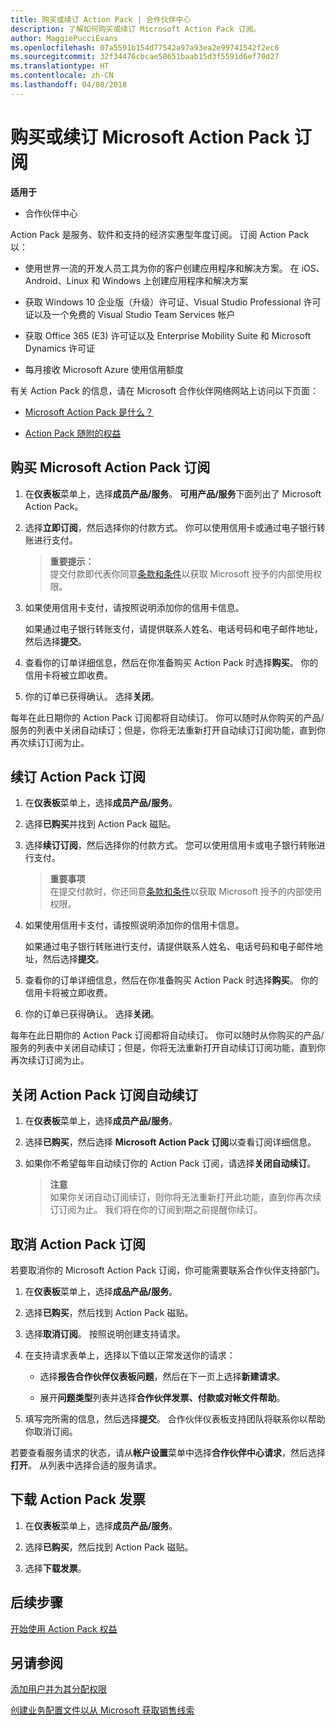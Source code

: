 ```yaml
---
title: 购买或续订 Action Pack | 合作伙伴中心
description: 了解如何购买或续订 Microsoft Action Pack 订阅。
author: MaggiePucciEvans
ms.openlocfilehash: 07a5591b154d77542a97a93ea2e99741542f2ec6
ms.sourcegitcommit: 32f34476cbcae58651baab15d3f5591d6ef70d27
ms.translationtype: HT
ms.contentlocale: zh-CN
ms.lasthandoff: 04/08/2018
---
```

# <a name="purchase-or-renew-a-microsoft-action-pack-subscription"></a>购买或续订 Microsoft Action Pack 订阅

**适用于**

-  合作伙伴中心


Action Pack 是服务、软件和支持的经济实惠型年度订阅。 订阅 Action Pack 以：

- 使用世界一流的开发人员工具为你的客户创建应用程序和解决方案。 在 iOS、Android、Linux 和 Windows 上创建应用程序和解决方案 

- 获取 Windows 10 企业版（升级）许可证、Visual Studio Professional 许可证以及一个免费的 Visual Studio Team Services 帐户 

- 获取 Office 365 (E3) 许可证以及 Enterprise Mobility Suite 和 Microsoft Dynamics 许可证 

- 每月接收 Microsoft Azure 使用信用额度

有关 Action Pack 的信息，请在 Microsoft 合作伙伴网络网站上访问以下页面： 

-   [Microsoft Action Pack 是什么？](https://partner.microsoft.com/membership/action-pack)

-   [Action Pack 随附的权益](https://partner.microsoft.com/membership/core-benefits)



## <a name="purchase-a-microsoft-action-pack-subscription"></a>购买 Microsoft Action Pack 订阅

1. 在**仪表板**菜单上，选择**成员产品/服务**。 **可用产品/服务**下面列出了 Microsoft Action Pack。 

2. 选择**立即订阅**，然后选择你的付款方式。 你可以使用信用卡或通过电子银行转账进行支付。 

    >**重要提示：**<br> 提交付款即代表你同意[条款和条件](https://go.microsoft.com/fwlink/?linkid=842232)以获取 Microsoft 授予的内部使用权限。 

3. 如果使用信用卡支付，请按照说明添加你的信用卡信息。 

    如果通过电子银行转账支付，请提供联系人姓名、电话号码和电子邮件地址，然后选择**提交**。  
4. 查看你的订单详细信息，然后在你准备购买 Action Pack 时选择**购买**。 你的信用卡将被立即收费。

5. 你的订单已获得确认。 选择**关闭**。

每年在此日期你的 Action Pack 订阅都将自动续订。 你可以随时从你购买的产品/服务的列表中关闭自动续订；但是，你将无法重新打开自动续订订阅功能，直到你再次续订订阅为止。 


## <a name="renew-your-action-pack-subscription"></a>续订 Action Pack 订阅

1. 在**仪表板**菜单上，选择**成员产品/服务**。  

2. 选择**已购买**并找到 Action Pack 磁贴。  

3. 选择**续订订阅**，然后选择你的付款方式。 您可以使用信用卡或电子银行转账进行支付。 

    >**重要事项**<br> 在提交付款时，你还同意[条款和条件](https://go.microsoft.com/fwlink/?linkid=842232)以获取 Microsoft 授予的内部使用权限。 

3. 如果使用信用卡支付，请按照说明添加你的信用卡信息。 

    如果通过电子银行转账进行支付，请提供联系人姓名、电话号码和电子邮件地址，然后选择**提交**。 

 4. 查看你的订单详细信息，然后在你准备购买 Action Pack 时选择**购买**。 你的信用卡将被立即收费。

5. 你的订单已获得确认。 选择**关闭**。

每年在此日期你的 Action Pack 订阅都将自动续订。 你可以随时从你购买的产品/服务的列表中关闭自动续订；但是，你将无法重新打开自动续订订阅功能，直到你再次续订订阅为止。 


## <a name="turn-off-automatic-action-pack-subscription-renewal"></a>关闭 Action Pack 订阅自动续订

1. 在**仪表板**菜单上，选择**成员产品/服务**。 

2. 选择**已购买**，然后选择 **Microsoft Action Pack 订阅**以查看订阅详细信息。 

3. 如果你不希望每年自动续订你的 Action Pack 订阅，请选择**关闭自动续订**。 

    >**注意**<br>
    如果你关闭自动订阅续订，则你将无法重新打开此功能，直到你再次续订订阅为止。 我们将在你的订阅到期之前提醒你续订。


## <a name="cancel-your-action-pack-subscription"></a>取消 Action Pack 订阅

若要取消你的 Microsoft Action Pack 订阅，你可能需要联系合作伙伴支持部门。

1. 在**仪表板**菜单上，选择**成品产品/服务**。 

2. 选择**已购买**，然后找到 Action Pack 磁贴。

3. 选择**取消订阅**。 按照说明创建支持请求。 

4. 在支持请求表单上，选择以下值以正常发送你的请求：

    -  选择**报告合作伙伴仪表板问题**，然后在下一页上选择**新建请求**。

    -  展开**问题类型**列表并选择**合作伙伴发票、付款或对帐文件帮助**。 

5. 填写完所需的信息，然后选择**提交**。 合作伙伴仪表板支持团队将联系你以帮助你取消订阅。

若要查看服务请求的状态，请从**帐户设置**菜单中选择**合作伙伴中心请求**，然后选择**打开**。 从列表中选择合适的服务请求。  

## <a name="download-your-action-pack-invoice"></a>下载 Action Pack 发票

1. 在**仪表板**菜单上，选择**成员产品/服务**。  

2. 选择**已购买**，然后找到 Action Pack 磁贴。 

3. 选择**下载发票**。
 
## <a name="next-steps"></a>后续步骤

[开始使用 Action Pack 权益](manage-your-partner-network-benefits.md)


## <a name="see-also"></a>另请参阅

[添加用户并为其分配权限](create-user-accounts-and-set-permissions.md)

[创建业务配置文件以从 Microsoft 获取销售线索](create-a-marketing-profile.md)



